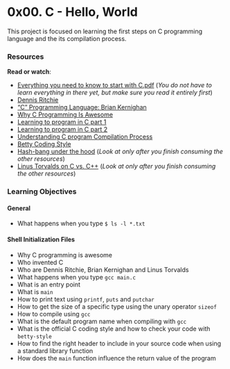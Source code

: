 # 0x00. C - Hello, World

This project is focused on learning the first steps on C programming language and the its compilation process.

### Resources

**Read or watch**:

- [Everything you need to know to start with C.pdf](https://intranet.hbtn.io/rltoken/d6TBbj0HA4EvnmpqvEz68Q) (*You do not have to learn everything in there yet, but make sure you read it entirely first*)
- [Dennis Ritchie](https://intranet.hbtn.io/rltoken/vY9KI1Ai38BUuydEfadtaA)
- [“C” Programming Language: Brian Kernighan](https://intranet.hbtn.io/rltoken/f5nVwIVoNRrnddbX-5h5rw)
- [Why C Programming Is Awesome](https://intranet.hbtn.io/rltoken/J7yAaPGVuPoJI4iP1DuIPw)
- [Learning to program in C part 1](https://intranet.hbtn.io/rltoken/AicyjqLinWdA9qxKsXBKjg)
- [Learning to program in C part 2](https://intranet.hbtn.io/rltoken/1qtDStnOrOjrVseFa3jngA)
- [Understanding C program Compilation Process](https://intranet.hbtn.io/rltoken/qM-SOqtf8ZnGxVtVWchAfg)
- [Betty Coding Style](https://intranet.hbtn.io/rltoken/8c-wkUvvmuA_d5s4ktmnEw)
- [Hash-bang under the hood](https://intranet.hbtn.io/rltoken/7oODGrfLgAJJzoCbfBap3Q) (*Look at only after you finish consuming the other resources*)
- [Linus Torvalds on C vs. C++](https://intranet.hbtn.io/rltoken/8rYFkn82I0QlSygvC0u2Jw) (*Look at only after you finish consuming the other resources*)



### Learning Objectives

#### General

- What happens when you type `$ ls -l *.txt`

#### Shell Initialization Files

- Why C programming is awesome
- Who invented C
- Who are Dennis Ritchie, Brian Kernighan and Linus Torvalds
- What happens when you type `gcc main.c`
- What is an entry point
- What is `main`
- How to print text using `printf`, `puts` and `putchar`
- How to get the size of a specific type using the unary operator `sizeof`
- How to compile using `gcc`
- What is the default program name when compiling with `gcc`
- What is the official C coding style and how to check your code with `betty-style`
- How to find the right header to include in your source code when using a standard library function
- How does the `main` function influence the return value of the program
